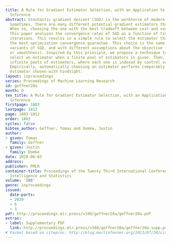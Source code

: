 ```yaml
---
title: A Rule for Gradient Estimator Selection, with an Application to Variational
  Inference
abstract: Stochastic gradient descent (SGD) is the workhorse of modern machine learning.
  Sometimes, there are many different potential gradient estimators that can be used.
  When so, choosing the one with the best tradeoff between cost and variance is important.
  This paper analyzes the convergence rates of SGD as a function of time, rather than
  iterations. This results in a simple rule to select the estimator that leads to
  the best optimization convergence guarantee. This choice is the same for different
  variants of SGD, and with different assumptions about the objective (e.g. convexity
  or smoothness). Inspired by this principle, we propose a technique to automatically
  select an estimator when a finite pool of estimators is given. Then, we extend to
  infinite pools of estimators, where each one is indexed by control variate weights.
  Empirically, automatically choosing an estimator performs comparably to the best
  estimator chosen with hindsight.
layout: inproceedings
series: Proceedings of Machine Learning Research
id: geffner20a
month: 0
tex_title: A Rule for Gradient Estimator Selection, with an Application to Variational
  Inference
firstpage: 1803
lastpage: 1812
page: 1803-1812
order: 1803
cycles: false
bibtex_author: Geffner, Tomas and Domke, Justin
author:
- given: Tomas
  family: Geffner
- given: Justin
  family: Domke
date: 2020-06-03
address: 
publisher: PMLR
container-title: Proceedings of the Twenty Third International Conference on Artificial
  Intelligence and Statistics
volume: '108'
genre: inproceedings
issued:
  date-parts:
  - 2020
  - 6
  - 3
pdf: http://proceedings.mlr.press/v108/geffner20a/geffner20a.pdf
extras:
- label: Supplementary PDF
  link: http://proceedings.mlr.press/v108/geffner20a/geffner20a-supp.pdf
# Format based on citeproc: http://blog.martinfenner.org/2013/07/30/citeproc-yaml-for-bibliographies/
---
```

